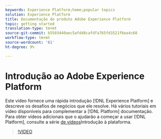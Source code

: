 ```yaml
---
keywords: Experience Platform;home;popular topics
solution: Experience Platform
title: Documentação do produto Adobe Experience Platform
topic: getting started
translation-type: tm+mt
source-git-commit: b5503440aec5afd48cafdfa765fd3521f6ea4c68
workflow-type: tm+mt
source-wordcount: '61'
ht-degree: 9%

---
```



# Introdução ao Adobe Experience Platform

Este vídeo fornece uma rápida introdução [!DNL Experience Platform] e descreve os desafios de negócios que ele resolve. Há vários tutoriais em vídeo disponíveis para complementar a [!DNL Platform] documentação. Para obter vídeos adicionais que o ajudarão a começar a usar [!DNL Platform], consulte a série [de vídeos](https://docs.adobe.com/content/help/en/platform-learn/tutorials/intro-to-platform/overview.html)Introdução à plataforma.

>[!VIDEO](https://video.tv.adobe.com/v/32797?quality=12&learn=on)